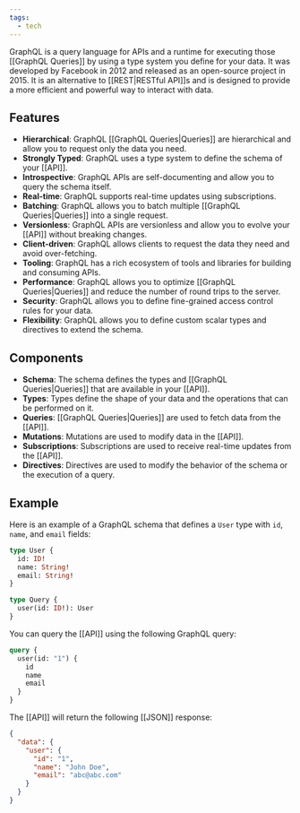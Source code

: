```yaml
---
tags:
  - tech
---
```


GraphQL is a query language for APIs and a runtime for executing those [[GraphQL Queries]] by using a type system you define for your data. It was developed by Facebook in 2012 and released as an open-source project in 2015.
It is an alternative to [[REST|RESTful API]]s and is designed to provide a more efficient and powerful way to interact with data.

## Features

- **Hierarchical**: GraphQL [[GraphQL Queries|Queries]] are hierarchical and allow you to request only the data you need.
- **Strongly Typed**: GraphQL uses a type system to define the schema of your [[API]].
- **Introspective**: GraphQL APIs are self-documenting and allow you to query the schema itself.
- **Real-time**: GraphQL supports real-time updates using subscriptions.
- **Batching**: GraphQL allows you to batch multiple [[GraphQL Queries|Queries]] into a single request.
- **Versionless**: GraphQL APIs are versionless and allow you to evolve your [[API]] without breaking changes.
- **Client-driven**: GraphQL allows clients to request the data they need and avoid over-fetching.
- **Tooling**: GraphQL has a rich ecosystem of tools and libraries for building and consuming APIs.
- **Performance**: GraphQL allows you to optimize [[GraphQL Queries|Queries]] and reduce the number of round trips to the server.
- **Security**: GraphQL allows you to define fine-grained access control rules for your data.
- **Flexibility**: GraphQL allows you to define custom scalar types and directives to extend the schema.

## Components

- **Schema**: The schema defines the types and [[GraphQL Queries|Queries]] that are available in your [[API]].
- **Types**: Types define the shape of your data and the operations that can be performed on it.
- **Queries**: [[GraphQL Queries|Queries]] are used to fetch data from the [[API]].
- **Mutations**: Mutations are used to modify data in the [[API]].
- **Subscriptions**: Subscriptions are used to receive real-time updates from the [[API]].
- **Directives**: Directives are used to modify the behavior of the schema or the execution of a query.

## Example

Here is an example of a GraphQL schema that defines a `User` type with `id`, `name`, and `email` fields:

```graphql
type User {
  id: ID!
  name: String!
  email: String!
}

type Query {
  user(id: ID!): User
}
```

You can query the [[API]] using the following GraphQL query:

```graphql
query {
  user(id: "1") {
    id
    name
    email
  }
}
```

The [[API]] will return the following [[JSON]] response:

```json
{
  "data": {
    "user": {
      "id": "1",
      "name": "John Doe",
      "email": "abc@abc.com"
    }
  }
}
```